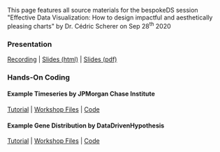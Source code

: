 This page features all source materials for the bespokeDS session "Effective Data Visualization: How to design impactful and aesthetically pleasing charts" by Dr. Cédric Scherer on Sep 28<sup>th</sup> 2020

### **Presentation**

[Recording](https://www.youtube.com/watch?v=swzFdMc6WPk) | [Slides (html)](https://z3tt.github.io/bespokeDS/presentation.html) | [Slides (pdf)](https://raw.githubusercontent.com/Z3tt/bespokeDS/master/docs/presentation.pdf)


### **Hands-On Coding**

#### Example Timeseries by JPMorgan Chase Institute

[Tutorial](https://z3tt.github.io/bespokeDS/docs/workshop_jpm/workshop_jpm.html) | [Workshop Files](https://github.com/Z3tt/bespokeDS/raw/master/docs/workshop_jpm.zip) | [Code](https://github.com/Z3tt/bespokeDS/blob/master/docs/workshop_jpm/workshop_jpm.Rmd)

#### Example Gene Distribution by DataDrivenHypothesis

[Tutorial](https://z3tt.github.io/bespokeDS/docs/workshop_ddh/workshop_ddh.html) | [Workshop Files](https://github.com/Z3tt/bespokeDS/raw/master/docs/workshop_ddh.zip) | [Code](https://github.com/Z3tt/bespokeDS/blob/master/docs/workshop_ddh/workshop_ddh.Rmd)
